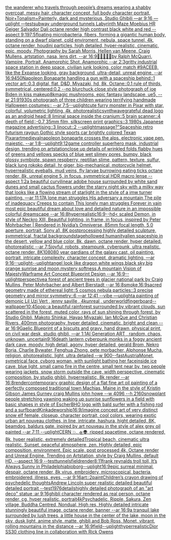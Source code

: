 [the wanderer who travels through people’s dreams wearing a shabby overcoat, messy hair, character concept, full body character portrait, Noir+Tonalism+Painterly, dark and mysterious, Studio Ghibili —ar 9:16 —uplight —test](https://www.ebank.nz/aiartgenerator?category=the%2520wanderer%2520who%2520travels%2520through%2520people%E2%80%99s%2520dreams%2520wearing%2520a%2520shabby%2520overcoat%2C%2520messy%2520hair%2C%2520character%2520concept%2C%2520full%2520body%2520character%2520portrait%2C%2520Noir%2BTonalism%2BPainterly%2C%2520dark%2520and%2520mysterious%2C%2520Studio%2520Ghibili%2520%E2%80%94ar%25209%3A16%2520%E2%80%94uplight%2520%E2%80%94test)[subway underground tunnels Labyrinth Maze Moebius HR Geiger Salvador Dali octane render high contrast black white and red  --aspect 9:19](https://www.ebank.nz/aiartgenerator?category=subway%2520underground%2520tunnels%2520Labyrinth%2520Maze%2520Moebius%2520HR%2520Geiger%2520Salvador%2520Dali%2520octane%2520render%2520high%2520contrast%2520black%2520white%2520and%2520red%2520%2520--aspect%25209%3A19)[7:5](https://www.ebank.nz/aiartgenerator?category=7%3A5)[floating microbacteria, fibers, forming a gigantic human body, standing on a dwarf planet, cold enviroment, nebula, space tunnel, 4k, octane render, houdini particles, high detailed, hyper-realistic, cinematic, epic, moody, Photography by Sarah Morris, Hellen van Meene, Craig Mullens, artstation, nasa, lens dirt, --ar 16:9](https://www.ebank.nz/aiartgenerator?category=floating%2520microbacteria%2C%2520fibers%2C%2520forming%2520a%2520gigantic%2520human%2520body%2C%2520standing%2520on%2520a%2520dwarf%2520planet%2C%2520cold%2520enviroment%2C%2520nebula%2C%2520space%2520tunnel%2C%25204k%2C%2520octane%2520render%2C%2520houdini%2520particles%2C%2520high%2520detailed%2C%2520hyper-realistic%2C%2520cinematic%2C%2520epic%2C%2520moody%2C%2520Photography%2520by%2520Sarah%2520Morris%2C%2520Hellen%2520van%2520Meene%2C%2520Craig%2520Mullens%2C%2520artstation%2C%2520nasa%2C%2520lens%2520dirt%2C%2520--ar%252016%3A9)[🥺😶‍🌫️💔💮](https://www.ebank.nz/aiartgenerator?category=%F0%9F%A5%BA%F0%9F%98%B6%E2%80%8D%F0%9F%8C%AB%EF%B8%8F%F0%9F%92%94%F0%9F%92%AE)[by Ralph McQuarri, Vampire, Portrait, Anamorphic Shot, Anamorphic --ar 2:3](https://www.ebank.nz/aiartgenerator?category=by%2520Ralph%2520McQuarri%2C%2520Vampire%2C%2520Portrait%2C%2520Anamorphic%2520Shot%2C%2520Anamorphic%2520--ar%25202%3A3)[gritty industrial space station in deep space, civilian junk looking, color match #9ACEEB, like the Expanse looking, gray background, ultra-detail, unreal engine, --ar 16:9](https://www.ebank.nz/aiartgenerator?category=gritty%2520industrial%2520space%2520station%2520in%2520deep%2520space%2C%2520civilian%2520junk%2520looking%2C%2520color%2520match%2520%239ACEEB%2C%2520like%2520the%2520Expanse%2520looking%2C%2520gray%2520background%2C%2520ultra-detail%2C%2520unreal%2520engine%2C%2520--ar%252016%3A9)[450](https://www.ebank.nz/aiartgenerator?category=450)[Napoleon Bonaparte handling a gun with a spaceship behind::1 vector art::0.3 digital, flat, D&D, Miyazaki, hd, 8k, Octane::0.1 rule of thirds, symmetrical, centered:0.2 --no blur](https://www.ebank.nz/aiartgenerator?category=Napoleon%2520Bonaparte%2520handling%2520a%2520gun%2520with%2520a%2520spaceship%2520behind%3A%3A1%2520vector%2520art%3A%3A0.3%2520digital%2C%2520flat%2C%2520D%26D%2C%2520Miyazaki%2C%2520hd%2C%25208k%2C%2520Octane%3A%3A0.1%2520rule%2520of%2520thirds%2C%2520symmetrical%2C%2520centered%3A0.2%2520--no%2520blur)[chuck close style photograph of joe Biden in kiss makeup](https://www.ebank.nz/aiartgenerator?category=chuck%2520close%2520style%2520photograph%2520of%2520joe%2520Biden%2520in%2520kiss%2520makeup)[8k](https://www.ebank.nz/aiartgenerator?category=8k)[magic mushrooms, epic fantasy landscape, ue5, --ar 21:9](https://www.ebank.nz/aiartgenerator?category=magic%2520mushrooms%2C%2520epic%2520fantasy%2520landscape%2C%2520ue5%2C%2520--ar%252021%3A9)[1930s photograph of three children wearing terrifying handmade Halloween costumes:: --ar 7:5](https://www.ebank.nz/aiartgenerator?category=1930s%2520photograph%2520of%2520three%2520children%2520wearing%2520terrifying%2520handmade%2520Halloween%2520costumes%3A%3A%2520--ar%25207%3A5)[--uplight](https://www.ebank.nz/aiartgenerator?category=--uplight)[cute furry monster in Pixar with star, colorful, volumetric lighting, 4k, photorealistic](https://www.ebank.nz/aiartgenerator?category=cute%2520furry%2520monster%2520in%2520Pixar%2520with%2520star%2C%2520colorful%2C%2520volumetric%2520lighting%2C%25204k%2C%2520photorealistic)[synthwave](https://www.ebank.nz/aiartgenerator?category=synthwave)[grateful dead logo as an android head::8 liminal space inside the cranium::5 brain scanner::4 depth of field::-0.7 35mm film, silkscreen print graphics::3 1980s Japanese magazine advertising::3 linocut::2 --uplight](https://www.ebank.nz/aiartgenerator?category=grateful%2520dead%2520logo%2520as%2520an%2520android%2520head%3A%3A8%2520liminal%2520space%2520inside%2520the%2520cranium%3A%3A5%2520brain%2520scanner%3A%3A4%2520depth%2520of%2520field%3A%3A-0.7%252035mm%2520film%2C%2520silkscreen%2520print%2520graphics%3A%3A3%25201980s%2520Japanese%2520magazine%2520advertising%3A%3A3%2520linocut%3A%3A2%2520--uplight)[massage?"](https://www.ebank.nz/aiartgenerator?category=massage%3F%22)[Spaceship retro futurism raygun Gothic style sports car brightly colored Texan Pixar](https://www.ebank.nz/aiartgenerator?category=Spaceship%2520retro%2520futurism%2520raygun%2520Gothic%2520style%2520sports%2520car%2520brightly%2520colored%2520Texan%2520Pixar)[art](https://www.ebank.nz/aiartgenerator?category=art)[medieval](https://www.ebank.nz/aiartgenerator?category=medieval)[napoleon bonaparte crosses the alps. electronic vape pen. majestic. --ar 1:8](https://www.ebank.nz/aiartgenerator?category=napoleon%2520bonaparte%2520crosses%2520the%2520alps.%2520electronic%2520vape%2520pen.%2520majestic.%2520--ar%25201%3A8)[--uplight](https://www.ebank.nz/aiartgenerator?category=--uplight)[9:12](https://www.ebank.nz/aiartgenerator?category=9%3A12)[game controller superhero mask, industrial design, trending on artstation](https://www.ebank.nz/aiartgenerator?category=game%2520controller%2520superhero%2520mask%2C%2520industrial%2520design%2C%2520trending%2520on%2520artstation)[close up details of wrinkled folds flabby hues of greens and yellows specks of blue wet slimey pores, bumpy, black glossy symbiote, spawn respberry, reptilian slime, pattern, texture, sulfur, black lung rokoko detail, hr giger, bio-mechanical, motorcycle helmet, hyperrealistic eyeballs, mud veins, fly larvae burrowing eating ticks octane render, 8k, unreal engine 5, in focus, symmetrical HDR macro lense --aspect 1:2](https://www.ebank.nz/aiartgenerator?category=close%2520up%2520details%2520of%2520wrinkled%2520folds%2520flabby%2520hues%2520of%2520greens%2520and%2520yellows%2520specks%2520of%2520blue%2520wet%2520slimey%2520pores%2C%2520bumpy%2C%2520black%2520glossy%2520symbiote%2C%2520spawn%2520respberry%2C%2520reptilian%2520slime%2C%2520pattern%2C%2520texture%2C%2520sulfur%2C%2520black%2520lung%2520rokoko%2520detail%2C%2520hr%2520giger%2C%2520bio-mechanical%2C%2520motorcycle%2520helmet%2C%2520hyperrealistic%2520eyeballs%2C%2520mud%2520veins%2C%2520fly%2520larvae%2520burrowing%2520eating%2520ticks%2520octane%2520render%2C%25208k%2C%2520unreal%2520engine%25205%2C%2520in%2520focus%2C%2520symmetrical%2520HDR%2520macro%2520lense%2520--aspect%25201%3A2)[a beautiful curvilinear adobe house surrounded by white sand dunes and small cactus flowers under the starry night sky with a milky way that looks like a flowing stream of starlight in the style of a jmw turner painting. —ar 11:17](https://www.ebank.nz/aiartgenerator?category=a%2520beautiful%2520curvilinear%2520adobe%2520house%2520surrounded%2520by%2520white%2520sand%2520dunes%2520and%2520small%2520cactus%2520flowers%2520under%2520the%2520starry%2520night%2520sky%2520with%2520a%2520milky%2520way%2520that%2520looks%2520like%2520a%2520flowing%2520stream%2520of%2520starlight%2520in%2520the%2520style%2520of%2520a%2520jmw%2520turner%2520painting.%2520%E2%80%94ar%252011%3A17)[A lone man struggles His adversary a mountain The pile of inadequacy Creeps to contain This lonely man struggles Forever in vain most epic beautiful dream about love and detailed nature in an impossible colorful dreamscape --ar 16:8](https://www.ebank.nz/aiartgenerator?category=A%2520lone%2520man%2520struggles%2520His%2520adversary%2520a%2520mountain%2520The%2520pile%2520of%2520inadequacy%2520Creeps%2520to%2520contain%2520This%2520lonely%2520man%2520struggles%2520Forever%2520in%2520vain%2520most%2520epic%2520beautiful%2520dream%2520about%2520love%2520and%2520detailed%2520nature%2520in%2520an%2520impossible%2520colorful%2520dreamscape%2520--ar%252016%3A8)[hyperrealistic](https://www.ebank.nz/aiartgenerator?category=hyperrealistic)[16:9](https://www.ebank.nz/aiartgenerator?category=16%3A9)[--hd](https://www.ebank.nz/aiartgenerator?category=--hd)[< scaled Demon, in style of Neckro XIII, Beautiful lighting, in frame, in focus, inspired by Peter Mohrbacher | Rendered in Nvidia’s Omniverse, 85mm focal length, 5,0 aperture, portrait, Sony a1, 8K postprocessing highly detailed sculpture, symmetrical, fractal background](https://www.ebank.nz/aiartgenerator?category=%3C%2520scaled%2520Demon%2C%2520in%2520style%2520of%2520Neckro%2520XIII%2C%2520Beautiful%2520lighting%2C%2520in%2520frame%2C%2520in%2520focus%2C%2520inspired%2520by%2520Peter%2520Mohrbacher%2520%7C%2520Rendered%2520in%2520Nvidia%E2%80%99s%2520Omniverse%2C%252085mm%2520focal%2520length%2C%25205%2C0%2520aperture%2C%2520portrait%2C%2520Sony%2520a1%2C%25208K%2520postprocessing%2520highly%2520detailed%2520sculpture%2C%2520symmetrical%2C%2520fractal%2520background)[stage](https://www.ebank.nz/aiartgenerator?category=stage)[hollowed humanity](https://www.ebank.nz/aiartgenerator?category=hollowed%2520humanity)[alien spaceship in the desert, yellow and blue color, 8k, dawn, octane render, hyper detailed, photorealistic --ar 7:5](https://www.ebank.nz/aiartgenerator?category=alien%2520spaceship%2520in%2520the%2520desert%2C%2520yellow%2520and%2520blue%2520color%2C%25208k%2C%2520dawn%2C%2520octane%2520render%2C%2520hyper%2520detailed%2C%2520photorealistic%2520--ar%25207%3A5)[joyful, robots, steampunk, cyberpunk, ultra realistic, octane render, 8K](https://www.ebank.nz/aiartgenerator?category=joyful%2C%2520robots%2C%2520steampunk%2C%2520cyberpunk%2C%2520ultra%2520realistic%2C%2520octane%2520render%2C%25208K)[1080](https://www.ebank.nz/aiartgenerator?category=1080)[80 year gardians of the galaxy cast, oil painting, portrait, intricate complexity, character concept, dramatic lighting, —ar 9:16](https://www.ebank.nz/aiartgenerator?category=80%2520year%2520gardians%2520of%2520the%2520galaxy%2520cast%2C%2520oil%2520painting%2C%2520portrait%2C%2520intricate%2520complexity%2C%2520character%2520concept%2C%2520dramatic%2520lighting%2C%2520%E2%80%94ar%25209%3A16)[--uplight](https://www.ebank.nz/aiartgenerator?category=--uplight)[--uplight](https://www.ebank.nz/aiartgenerator?category=--uplight)[angel look like dragon,white wings,black sky,big orange sunrise and moon,mystery,softness,A mountain Vision of Majesty](https://www.ebank.nz/aiartgenerator?category=angel%2520look%2520like%2520dragon%2Cwhite%2520wings%2Cblack%2520sky%2Cbig%2520orange%2520sunrise%2520and%2520moon%2Cmystery%2Csoftness%2CA%2520mountain%2520Vision%2520of%2520Majesty)[Warframe Art Concept Blueprint Design --ar 16:9](https://www.ebank.nz/aiartgenerator?category=Warframe%2520Art%2520Concept%2520Blueprint%2520Design%2520--ar%252016%3A9)[--uplight](https://www.ebank.nz/aiartgenerator?category=--uplight)[perspective](https://www.ebank.nz/aiartgenerator?category=perspective)[a forest of ancient trees in glacier national park by Craig Mullins, Peter Mohrbacher and Albert Bierstadt --ar 16:8](https://www.ebank.nz/aiartgenerator?category=a%2520forest%2520of%2520ancient%2520trees%2520in%2520glacier%2520national%2520park%2520by%2520Craig%2520Mullins%2C%2520Peter%2520Mohrbacher%2520and%2520Albert%2520Bierstadt%2520--ar%252016%3A8)[smoke,](https://www.ebank.nz/aiartgenerator?category=smoke%2C)[16:9](https://www.ebank.nz/aiartgenerator?category=16%3A9)[sacred geometry made of ethereal light::5 cosmos nebula particles::3 precise geometry and mirror symmetry::6 —ar 12:41 --vibe —uplight](https://www.ebank.nz/aiartgenerator?category=sacred%2520geometry%2520made%2520of%2520ethereal%2520light%3A%3A5%2520cosmos%2520nebula%2520particles%3A%3A3%2520precise%2520geometry%2520and%2520mirror%2520symmetry%3A%3A6%2520%E2%80%94ar%252012%3A41%2520--vibe%2520%E2%80%94uplight)[a painting of demonic Lil Uzi Vert   , jenny saville , 4kunreal , underworld](https://www.ebank.nz/aiartgenerator?category=a%2520painting%2520of%2520demonic%2520Lil%2520Uzi%2520Vert%2520%2520%2520%2C%2520jenny%2520saville%2520%2C%25204kunreal%2520%2C%2520underworld)[fingerboard](https://www.ebank.nz/aiartgenerator?category=fingerboard)[--wallpaper](https://www.ebank.nz/aiartgenerator?category=--wallpaper)[10:45](https://www.ebank.nz/aiartgenerator?category=10%3A45)[pop](https://www.ebank.nz/aiartgenerator?category=pop)[::](https://www.ebank.nz/aiartgenerator?category=%3A%3A)[a beautiful  rainforest surrounded by vibrant clouds, sun scattered in the forest, muted color, rays of sun shining through forest, by Studio Ghibli, Makoto Shinkai, Hayao Miyazaki, Ian McQue and Christian Rivers, 400mm photography, hyper detailed, cinematic, bright and clean --ar 16:9](https://www.ebank.nz/aiartgenerator?category=a%2520beautiful%2520%2520rainforest%2520surrounded%2520by%2520vibrant%2520clouds%2C%2520sun%2520scattered%2520in%2520the%2520forest%2C%2520muted%2520color%2C%2520rays%2520of%2520sun%2520shining%2520through%2520forest%2C%2520by%2520Studio%2520Ghibli%2C%2520Makoto%2520Shinkai%2C%2520Hayao%2520Miyazaki%2C%2520Ian%2520McQue%2520and%2520Christian%2520Rivers%2C%2520400mm%2520photography%2C%2520hyper%2520detailed%2C%2520cinematic%2C%2520bright%2520and%2520clean%2520--ar%252016%3A9)[Gaelic,](https://www.ebank.nz/aiartgenerator?category=Gaelic%2C)[Blueprint of a biscuits and gravy, hand drawn, physical print, on civil war desk, studio ghibli, —ar 1:1](https://www.ebank.nz/aiartgenerator?category=Blueprint%2520of%2520a%2520biscuits%2520and%2520gravy%2C%2520hand%2520drawn%2C%2520physical%2520print%2C%2520on%2520civil%2520war%2520desk%2C%2520studio%2520ghibli%2C%2520%E2%80%94ar%25201%3A1)[AI Generation ART , random, chaos, unknown, uncertain](https://www.ebank.nz/aiartgenerator?category=AI%2520Generation%2520ART%2520%2C%2520random%2C%2520chaos%2C%2520unknown%2C%2520uncertain)[9:16](https://www.ebank.nz/aiartgenerator?category=9%3A16)[death lantern cyberpunk monks in a foggy ancient dark cave, moody, high detail, agony, hyper detailed, gerald Brom, Nekro Borja, Charlie Bywater, Fenghua Zhong, pete morbacher, Alphonse Mucha, religion, photorealistic, light, ultra detailed --w 900](https://www.ebank.nz/aiartgenerator?category=death%2520lantern%2520cyberpunk%2520monks%2520in%2520a%2520foggy%2520ancient%2520dark%2520cave%2C%2520moody%2C%2520high%2520detail%2C%2520agony%2C%2520hyper%2520detailed%2C%2520gerald%2520Brom%2C%2520Nekro%2520Borja%2C%2520Charlie%2520Bywater%2C%2520Fenghua%2520Zhong%2C%2520pete%2520morbacher%2C%2520Alphonse%2520Mucha%2C%2520religion%2C%2520photorealistic%2C%2520light%2C%2520ultra%2520detailed%2520--w%2520900)[--fast](https://www.ebank.nz/aiartgenerator?category=--fast)[Austria](https://www.ebank.nz/aiartgenerator?category=Austria)[Monet, symetrical face, cyborg woman, with sunlight bathing her face](https://www.ebank.nz/aiartgenerator?category=Monet%2C%2520symetrical%2520face%2C%2520cyborg%2520woman%2C%2520with%2520sunlight%2520bathing%2520her%2520face)[inside ice cave, blue light, small camp fire in the centre, small tent near by, two people wearing jackets, snow storm outside the cave, width perspective, cinematic composition, by studio ghibli, hyperrealistic, 8k render --ar 16:8](https://www.ebank.nz/aiartgenerator?category=inside%2520ice%2520cave%2C%2520blue%2520light%2C%2520small%2520camp%2520fire%2520in%2520the%2520centre%2C%2520small%2520tent%2520near%2520by%2C%2520two%2520people%2520wearing%2520jackets%2C%2520snow%2520storm%2520outside%2520the%2520cave%2C%2520width%2520perspective%2C%2520cinematic%2520composition%2C%2520by%2520studio%2520ghibli%2C%2520hyperrealistic%2C%25208k%2520render%2520--ar%252016%3A8)[render](https://www.ebank.nz/aiartgenerator?category=render)[contemporary graphic design of a flat fine art oil painting of a perfectly composed traditional town Machias, Maine in the style of Kristin Gibson James Gurney craig Mullins john howe --w 4096 --h 2160](https://www.ebank.nz/aiartgenerator?category=contemporary%2520graphic%2520design%2520of%2520a%2520flat%2520fine%2520art%2520oil%2520painting%2520of%2520a%2520perfectly%2520composed%2520traditional%2520town%2520Machias%2C%2520Maine%2520in%2520the%2520style%2520of%2520Kristin%2520Gibson%2520James%2520Gurney%2520craig%2520Mullins%2520john%2520howe%2520--w%25204096%2520--h%25202160)[snow](https://www.ebank.nz/aiartgenerator?category=snow)[plant people stretching yawning waking up sunrise sunflowers in a field with basic shapes in style of Escher](https://www.ebank.nz/aiartgenerator?category=plant%2520people%2520stretching%2520yawning%2520waking%2520up%2520sunrise%2520sunflowers%2520in%2520a%2520field%2520with%2520basic%2520shapes%2520in%2520style%2520of%2520Escher)[BHO logo with bald surfer with a fishing rod and a surfboard](https://www.ebank.nz/aiartgenerator?category=BHO%2520logo%2520with%2520bald%2520surfer%2520with%2520a%2520fishing%2520rod%2520and%2520a%2520surfboard)[Kinkade](https://www.ebank.nz/aiartgenerator?category=Kinkade)[worship](https://www.ebank.nz/aiartgenerator?category=worship)[16:9](https://www.ebank.nz/aiartgenerator?category=16%3A9)[/imagine concept art of very distinct snow elf  female, closeup, character portrait,  cool colors, wearing exotic urban art nouveau clothes, in line, intricate, hashura, hight detailed, 8K, beamdog, baldurs gate,  inpired by art nouveau in the style of alex grey oil painted --ar 7:11 --uplight](https://www.ebank.nz/aiartgenerator?category=/imagine%2520concept%2520art%2520of%2520very%2520distinct%2520snow%2520elf%2520%2520female%2C%2520closeup%2C%2520character%2520portrait%2C%2520%2520cool%2520colors%2C%2520wearing%2520exotic%2520urban%2520art%2520nouveau%2520clothes%2C%2520in%2520line%2C%2520intricate%2C%2520hashura%2C%2520hight%2520detailed%2C%25208K%2C%2520beamdog%2C%2520baldurs%2520gate%2C%2520%2520inpired%2520by%2520art%2520nouveau%2520in%2520the%2520style%2520of%2520alex%2520grey%2520oil%2520painted%2520--ar%25207%3A11%2520--uplight)[CERN 💥, 🛸👽, ripped spacetime, octane rendered,  8k, hyper realistic,  extremely detailed](https://www.ebank.nz/aiartgenerator?category=CERN%2520%F0%9F%92%A5%2C%2520%F0%9F%9B%B8%F0%9F%91%BD%2C%2520ripped%2520spacetime%2C%2520octane%2520rendered%2C%2520%25208k%2C%2520hyper%2520realistic%2C%2520%2520extremely%2520detailed)[Tropical beach, cinematic ultra realistic. Sunset, peaceful atmosphere, zen. Highly detailed, epic composition, environment. Epic scale, post processed 4k, Octane render and Unreal Engine. Trending on Artstation, style by Craig Mullins, default HD, --aspect 16:9 --test](https://www.ebank.nz/aiartgenerator?category=Tropical%2520beach%2C%2520cinematic%2520ultra%2520realistic.%2520Sunset%2C%2520peaceful%2520atmosphere%2C%2520zen.%2520Highly%2520detailed%2C%2520epic%2520composition%2C%2520environment.%2520Epic%2520scale%2C%2520post%2520processed%25204k%2C%2520Octane%2520render%2520and%2520Unreal%2520Engine.%2520Trending%2520on%2520Artstation%2C%2520style%2520by%2520Craig%2520Mullins%2C%2520default%2520HD%2C%2520--aspect%252016%3A9%2520--test)[tunnels](https://www.ebank.nz/aiartgenerator?category=tunnels)[field](https://www.ebank.nz/aiartgenerator?category=field)[render](https://www.ebank.nz/aiartgenerator?category=render)[8:11](https://www.ebank.nz/aiartgenerator?category=8%3A11)[frank reynalds troll toll, It’s Always Sunny in Philadelphia](https://www.ebank.nz/aiartgenerator?category=frank%2520reynalds%2520troll%2520toll%2C%2520It%E2%80%99s%2520Always%2520Sunny%2520in%2520Philadelphia)[bioborg](https://www.ebank.nz/aiartgenerator?category=bioborg)[--uplight](https://www.ebank.nz/aiartgenerator?category=--uplight)[16:9](https://www.ebank.nz/aiartgenerator?category=16%3A9)[epic surreal minimal, despair, octane render, 8k,](https://www.ebank.nz/aiartgenerator?category=epic%2520surreal%2520minimal%2C%2520despair%2C%2520octane%2520render%2C%25208k%2C)[virus, embroidery, microscopical, bacteria, embroidered, illness, eyes, --ar 9:16](https://www.ebank.nz/aiartgenerator?category=virus%2C%2520embroidery%2C%2520microscopical%2C%2520bacteria%2C%2520embroidered%2C%2520illness%2C%2520eyes%2C%2520--ar%25209%3A16)[art::2](https://www.ebank.nz/aiartgenerator?category=art%3A%3A2)[paint](https://www.ebank.nz/aiartgenerator?category=paint)[Children’s crayon drawing of psychedelic thoughts](https://www.ebank.nz/aiartgenerator?category=Children%E2%80%99s%2520crayon%2520drawing%2520of%2520psychedelic%2520thoughts)[Andrew Lincoln super realistic detailed beautiful detailed portrait --test](https://www.ebank.nz/aiartgenerator?category=Andrew%2520Lincoln%2520super%2520realistic%2520detailed%2520beautiful%2520detailed%2520portrait%2520--test)[1976](https://www.ebank.nz/aiartgenerator?category=1976)[details](https://www.ebank.nz/aiartgenerator?category=details)[highly detailed photograph of an "art deco" statue :ar 9:16](https://www.ebank.nz/aiartgenerator?category=highly%2520detailed%2520photograph%2520of%2520an%2520%22art%2520deco%22%2520statue%2520%3Aar%25209%3A16)[ghibli character rendered as real person, octane render, cg, hyper realistic, portrait](https://www.ebank.nz/aiartgenerator?category=ghibli%2520character%2520rendered%2520as%2520real%2520person%2C%2520octane%2520render%2C%2520cg%2C%2520hyper%2520realistic%2C%2520portrait)[4k](https://www.ebank.nz/aiartgenerator?category=4k)[Psychadelic, Ripple, Sakura, Zen village, Buddha Centred, Nondual, High res, Highly detailed intricate stunningly beautiful image, octane render, banner --ar 16:9](https://www.ebank.nz/aiartgenerator?category=Psychadelic%2C%2520Ripple%2C%2520Sakura%2C%2520Zen%2520village%2C%2520Buddha%2520Centred%2C%2520Nondual%2C%2520High%2520res%2C%2520Highly%2520detailed%2520intricate%2520stunningly%2520beautiful%2520image%2C%2520octane%2520render%2C%2520banner%2520--ar%252016%3A9)[a tranquil lake surrounded by lush trees, a little house in the center of the lake, moon in the sky, dusk light, anime style, matte, ghibli and Bob Ross, Monet, vibrant, rolling mountains in the distance --ar 16:9](https://www.ebank.nz/aiartgenerator?category=a%2520tranquil%2520lake%2520surrounded%2520by%2520lush%2520trees%2C%2520a%2520little%2520house%2520in%2520the%2520center%2520of%2520the%2520lake%2C%2520moon%2520in%2520the%2520sky%2C%2520dusk%2520light%2C%2520anime%2520style%2C%2520matte%2C%2520ghibli%2520and%2520Bob%2520Ross%2C%2520Monet%2C%2520vibrant%2C%2520rolling%2520mountains%2520in%2520the%2520distance%2520--ar%252016%3A9)[field](https://www.ebank.nz/aiartgenerator?category=field)[--uplight](https://www.ebank.nz/aiartgenerator?category=--uplight)[hyperrealistic](https://www.ebank.nz/aiartgenerator?category=hyperrealistic)[Dior SS30 clothing line in collaboration with Rick Owens](https://www.ebank.nz/aiartgenerator?category=Dior%2520SS30%2520clothing%2520line%2520in%2520collaboration%2520with%2520Rick%2520Owens)